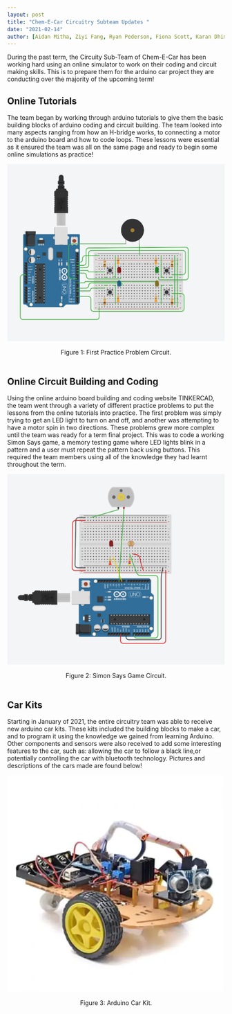 ```yaml
---
layout: post
title: "Chem-E-Car Circuitry Subteam Updates "
date: "2021-02-14"
author: [Aidan Mitha, Ziyi Fang, Ryan Pederson, Fiona Scott, Karan Dhiman, Meghan Cooke, Veronika Zenova]
---
```


During the past term, the Circuity Sub-Team of Chem-E-Car has been working hard using an online simulator to work on their coding and circuit making skills. This is to prepare them for the arduino car project they are conducting over the majority of the upcoming term!

## Online Tutorials

The team began by working through arduino tutorials to give them the basic building blocks of arduino coding and circuit building. The team looked into many aspects ranging from how an H-bridge works, to connecting a motor to the arduino board and how to code loops. These lessons were essential as it ensured the team was all on the same page and ready to begin some online simulations as practice!

![Circuit1](/assets/images/blog/2021Chem-E-Car-Blog-Images/image1.png)
<center>Figure 1: First Practice Problem Circuit.</center>
<br/>

## Online Circuit Building and Coding

Using the online arduino board building and coding website TINKERCAD, the team went through a variety of different practice problems to put the lessons from the online tutorials into practice. The first problem was simply trying to get an LED light to turn on and off, and another was attempting to have a motor spin in two directions. These problems grew more complex until the team was ready for a term final project. This was to code a working Simon Says game, a memory testing game where LED lights blink in a pattern and a user must repeat the pattern back using buttons. This required the team members using all of the knowledge they had learnt throughout the term. 

![Circuit2](/assets/images/blog/2021Chem-E-Car-Blog-Images/image6.png)
<center>Figure 2: Simon Says Game Circuit.</center>
<br/>

## Car Kits

Starting in January of 2021, the entire circuitry team was able to receive new arduino car kits. These kits included the building blocks to make a car, and to program it using the knowledge we gained from learning Arduino.  Other components and sensors were also received to add some interesting features to the car,  such as: allowing the car to follow a black line,or potentially controlling  the car with bluetooth technology. Pictures and descriptions of the cars made are found below! 

![Circuit3](/assets/images/blog/2021Chem-E-Car-Blog-Images/image7.png)
<center>Figure 3: Arduino Car Kit.</center>